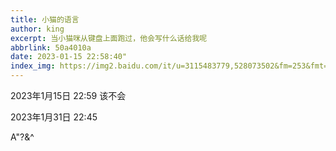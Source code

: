 ```yaml
---
title: 小猫的语言
author: king
excerpt: 当小猫咪从键盘上面跑过，他会写什么话给我呢
abbrlink: 50a4010a
date: 2023-01-15 22:58:40"
index_img: https://img2.baidu.com/it/u=3115483779,528073502&fm=253&fmt=auto&app=120&f=JPEG?w=1366&h=768
---
```


2023年1月15日 22:59
该不会

2023年1月31日 22:45

A"?&^